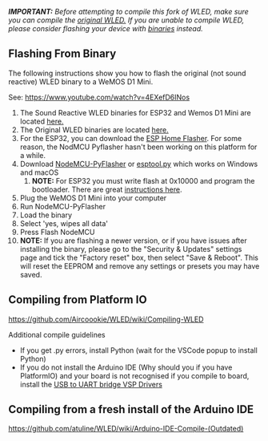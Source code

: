 ***IMPORTANT:*** _Before attempting to compile this fork of WLED, make sure you can compile the [original WLED.](https://github.com/Aircoookie/WLED) If you are unable to compile WLED, please consider flashing your device with [binaries](https://github.com/atuline/WLED/releases/latest) instead._


## Flashing From Binary



The following instructions show you how to flash the original (not sound reactive) WLED binary to a WeMOS D1 Mini. 

See: https://www.youtube.com/watch?v=4EXefD6INos

1.  The Sound Reactive WLED binaries for ESP32 and Wemos D1 Mini are located [here.](https://github.com/atuline/WLED/releases/latest)
1.  The Original WLED binaries are located [here.](https://github.com/Aircoookie/WLED/releases/latest)
1.  For the ESP32, you can download the [ESP Home Flasher](https://github.com/esphome/esphome-flasher/releases/latest). For some reason, the NodMCU Pyflasher hasn't been working on this platform for a while.
1.  Download [NodeMCU-PyFlasher](https://github.com/marcelstoer/nodemcu-pyflasher/releases) or [esptool.py](https://github.com/espressif/esptool) which works on Windows and macOS
    1. **NOTE:** For ESP32 you must write flash at 0x10000 and program the bootloader. There are great [instructions here](https://github.com/Aircoookie/WLED/wiki/Install-WLED-binary).
1.  Plug the WeMOS D1 Mini into your computer
1.  Run NodeMCU-PyFlasher
1.  Load the binary
1.  Select 'yes, wipes all data'
1.  Press Flash NodeMCU
1. **NOTE:** If you are flashing a newer version, or if you have issues after installing the binary, please go to the "Security & Updates" settings page and tick the "Factory reset" box, then select "Save & Reboot". This will reset the EEPROM and remove any settings or presets you may have saved.

## Compiling from Platform IO

https://github.com/Aircoookie/WLED/wiki/Compiling-WLED

Additional compile guidelines
* If you get .py errors, install Python (wait for the VSCode popup to install Python)
* If you do not install the Arduino IDE (Why should you if you have PlatformIO) and your board is not recognised if you compile to board, install the [USB to UART bridge VSP Drivers](https://www.silabs.com/developers/usb-to-uart-bridge-vcp-drivers)

## Compiling from a fresh install of the Arduino IDE

https://github.com/atuline/WLED/wiki/Arduino-IDE-Compile-(Outdated)
